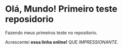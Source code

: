 # Olá, Mundo! Primeiro teste reposidorio

 Fazendo meus primeiros teste no repositorio.

 Acrescentei **essa linha online!** QUE *IMPRESSIONANTE*.
